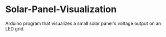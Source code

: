# Solar-Panel-Visualization

Arduino program that visualizes a small solar panel's voltage output on an LED grid. 

